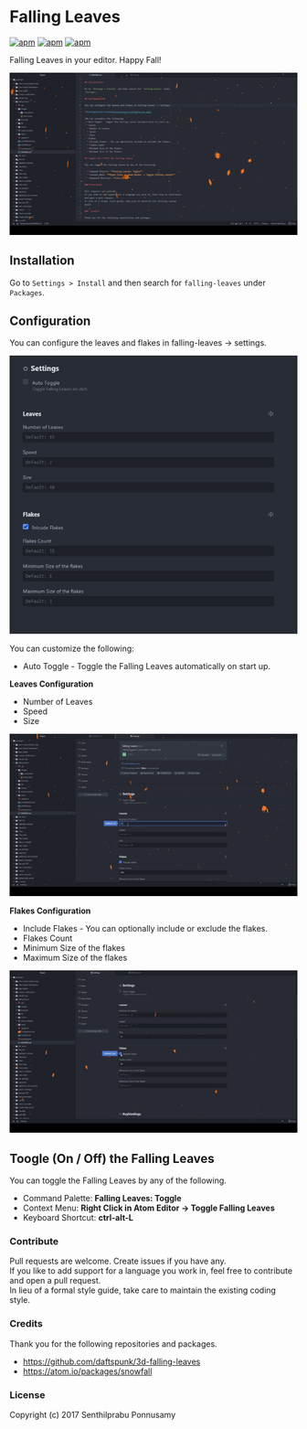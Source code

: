 # Falling Leaves

[![apm](https://img.shields.io/apm/v/falling-leaves.svg?style=flat-square)](https://atom.io/packages/falling-leaves)
[![apm](https://img.shields.io/apm/dm/falling-leaves.svg?style=flat-square)](https://atom.io/packages/falling-leaves)
[![apm](https://img.shields.io/apm/l/falling-leaves.svg?style=flat-square)](https://atom.io/packages/falling-leaves)

Falling Leaves in your editor. Happy Fall!

![Falling Leaves](https://raw.githubusercontent.com/iamsenthilprabu/falling-leaves/master/images/screenshots/falling-leaves.gif)

## Installation

Go to `Settings > Install` and then search for `falling-leaves` under `Packages`.

## Configuration

You can configure the leaves and flakes in falling-leaves -> settings.

![Configuration Screen](https://raw.githubusercontent.com/iamsenthilprabu/falling-leaves/master/images/screenshots/configuration-screen.png)

You can customize the following:
 * Auto Toggle - Toggle the Falling Leaves automatically on start up.

**Leaves Configuration**
  * Number of Leaves
  * Speed
  * Size

![Configuration Screen](https://raw.githubusercontent.com/iamsenthilprabu/falling-leaves/master/images/screenshots/falling-leaves-configuration.gif)  

**Flakes Configuration**
  * Include Flakes - You can optionally include or exclude the flakes.
  * Flakes Count
  * Minimum Size of the flakes
  * Maximum Size of the flakes

![Configuration Screen](https://raw.githubusercontent.com/iamsenthilprabu/falling-leaves/master/images/screenshots/falling-leaves-flakes-configuration.gif)  

## Toogle (On / Off) the Falling Leaves

You can toggle the Falling Leaves by any of the following.

  * Command Palette: **Falling Leaves: Toggle**
  * Context Menu: **Right Click in Atom Editor -> Toggle Falling Leaves**
  * Keyboard Shortcut: **ctrl-alt-L**

### Contribute

Pull requests are welcome.
Create issues if you have any.  
If you like to add support for a language you work in, feel free to contribute and open a pull request.  
In lieu of a formal style guide, take care to maintain the existing coding style.

###  Credits

Thank you for the following repositories and packages.

* https://github.com/daftspunk/3d-falling-leaves
* https://atom.io/packages/snowfall

### License

Copyright (c) 2017 Senthilprabu Ponnusamy
